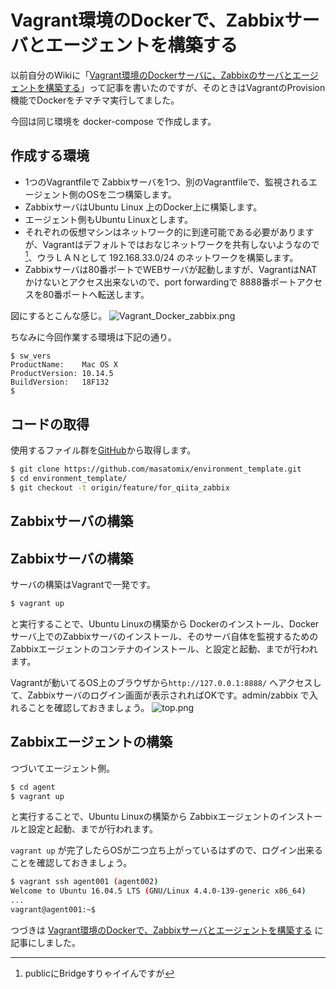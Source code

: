 
# Vagrant環境のDockerで、Zabbixサーバとエージェントを構築する

以前自分のWikiに「[Vagrant環境のDockerサーバに、Zabbixのサーバとエージェントを構築する](https://www.masatom.in/pukiwiki/Zabbix/Vagrant%B4%C4%B6%AD%A4%C7%A5%B5%A1%BC%A5%D0%A4%C8%A5%A8%A1%BC%A5%B8%A5%A7%A5%F3%A5%C8%A4%F2%B9%BD%C3%DB%A4%B9%A4%EB/)」って記事を書いたのですが、そのときはVagrantのProvision機能でDockerをチマチマ実行してました。

今回は同じ環境を docker-compose で作成します。


## 作成する環境

- 1つのVagrantfileで Zabbixサーバを1つ、別のVagrantfileで、監視されるエージェント側のOSを二つ構築します。
- ZabbixサーバはUbuntu Linux 上のDocker上に構築します。
- エージェント側もUbuntu Linuxとします。
- それぞれの仮想マシンはネットワーク的に到達可能である必要がありますが、Vagrantはデフォルトではおなじネットワークを共有しないようなので[^1]、ウラＬＡＮとして 192.168.33.0/24 のネットワークを構築します。
- Zabbixサーバは80番ポートでWEBサーバが起動しますが、VagrantはNATかけないとアクセス出来ないので、port forwardingで 8888番ポートアクセスを80番ポートへ転送します。

図にするとこんな感じ。
![Vagrant_Docker_zabbix.png](https://qiita-image-store.s3.ap-northeast-1.amazonaws.com/0/73777/4c7b4422-482e-0a2a-7fc5-8229e4143c53.png)


ちなみに今回作業する環境は下記の通り。

```
$ sw_vers
ProductName:	Mac OS X
ProductVersion:	10.14.5
BuildVersion:	18F132
$
```

## コードの取得

使用するファイル群を[GitHub](https://github.com/masatomix/environment_template/tree/feature/for_qiita_zabbix)から取得します。

```bash
$ git clone https://github.com/masatomix/environment_template.git
$ cd environment_template/
$ git checkout -t origin/feature/for_qiita_zabbix
```

## Zabbixサーバの構築

## Zabbixサーバの構築

サーバの構築はVagrantで一発です。

```bash
$ vagrant up
```

と実行することで、Ubuntu Linuxの構築から Dockerのインストール、Dockerサーバ上でのZabbixサーバのインストール、そのサーバ自体を監視するためのZabbixエージェントのコンテナのインストール、と設定と起動、までが行われます。

Vagrantが動いてるOS上のブラウザから``http://127.0.0.1:8888/`` へアクセスして、Zabbixサーバのログイン画面が表示されればOKです。admin/zabbix で入れることを確認しておきましょう。
![top.png](https://qiita-image-store.s3.ap-northeast-1.amazonaws.com/0/73777/17fcc973-c48c-2d56-513a-dd5fa6a35119.png)


## Zabbixエージェントの構築

つづいてエージェント側。

```bash
$ cd agent
$ vagrant up
```

と実行することで、Ubuntu Linuxの構築から Zabbixエージェントのインストールと設定と起動、までが行われます。

``vagrant up`` が完了したらOSが二つ立ち上がっているはずので、ログイン出来ることを確認しておきましょう。

```bash
$ vagrant ssh agent001 (agent002)
Welcome to Ubuntu 16.04.5 LTS (GNU/Linux 4.4.0-139-generic x86_64)
...
vagrant@agent001:~$
```

つづきは [Vagrant環境のDockerで、Zabbixサーバとエージェントを構築する](https://qiita.com/masatomix/items/8ad9d45399ef01d73d4c) に記事にしました。


[^1]: publicにBridgeすりゃイイんですが

